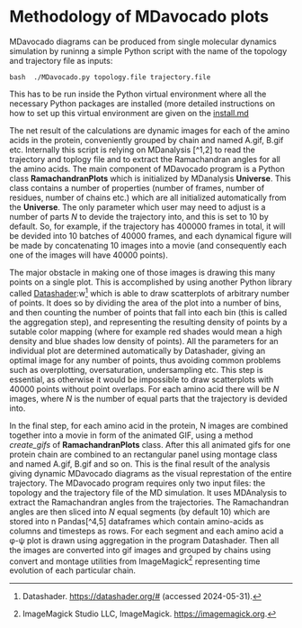 # Methodology of MDavocado plots

MDavocado diagrams can be produced from single molecular dynamics simulation by
runinng a simple Python script with the name of the topology and trajectory
file as inputs: 

`bash 
./MDavocado.py topology.file trajectory.file 
`

This has to be run inside the Python virtual environment where all the
necessary Python packages are installed (more detailed instructions on how to
set up this virtual environment are given on the [install.md](install.md)  

The net result of the calculations are dynamic images for each of the amino
acids in the protein, conveniently grouped by chain and named A.gif, B.gif etc.
Internally this script is relying on MDanalysis [^1,2] to read the trajectory and
toplogy file and to extract the Ramachandran angles for all the amino acids.
The main component of MDavocado program is a Python class **RamachandranPlots**
which is initialized by MDanalysis **Universe**. This class contains a number of
properties (number of frames, number of residues, number of chains etc.) which
are all initialized automatically from the **Universe**.  The only parameter which
user may need to adjust is a number of parts *N* to devide the trajectory into,
and this is set to 10 by default. So, for example, if the trajectory has 400000
frames in total, it will be devided into 10 batches of 40000 frames, and each
dynamical figure will be made by concatenating 10 images into a movie (and
consequently each one of the images will have 40000 points). 

The major obstacle in making one of those images is drawing this many points on
a single plot.  This is accomplished by using another Python library called
[Datashader](https://datashader.org/):w[^3] which is able to draw scatterplots of
arbitrary number of points. It does so by dividing the area of the plot into a
number of bins, and then counting the number of points that fall into each bin
(this is called the aggregation step), and representing the resulting density
of points by a sutable color mapping (where for example red shades would mean a
high density and blue shades low density of points). All the parameters for an
individual plot are determined automatically by Datashader, giving an optimal
image for any number of points, thus avoiding common problems such as
overplotting, oversaturation, undersampling etc. This step is essential, as
otherwise it would be impossible to draw scatterplots with 40000 points without
point overlaps. For each amino acid there will be *N* images, where *N* is the
number of equal parts that the trajectory is devided into.  


In the final step, for each amino acid in the protein, N images are combined
together into a movie in form of the animated GIF, using a method *create_gifs*
of  **RamachandranPlots** class. After this all animated gifs for one protein chain
are combined to an rectangular panel using montage class and named A.gif, B.gif
and so on. This is the final result of the analysis giving dynamic MDavocado
diagrams as the visual represtation of the entire trajectory.  The MDavocado
program requires only two input files: the topology and the trajectory file of
the MD simulation. It uses MDAnalysis to extract the Ramachandran angles
from the trajectories. The Ramachandran angles are then sliced into *N* equal
segments (by default 10) which are stored into n Pandas[^4,5] dataframes which
contain amino-acids as columns and timesteps as rows. For each segment and each
amino acid a φ-ψ plot is drawn using aggregation in the program Datashader.
Then all the images are converted into gif images and grouped by chains using
convert and montage utilities from ImageMagick[^6] representing time evolution of
each particular chain.

[^1]: Gowers, R.; Linke, M.; Barnoud, J.; Reddy, T.; Melo, M.; Seyler, S.;
Domanski, J.; Dotson, D.; Buchoux, S.; Kenney, I.; Beckstein, O. MDAnalysis: A
python package for the rapid analysis of molecular dynamics simulations.
Proceedings of the 15th Pythonin Science Conference. 2016; 
[^2]: Michaud-Agrawal, N.; Denning, E. J.; Woolf, T. B.; Beckstein, O. MDAnalysis: a
toolkit for the analysis of molecular dynamics simulations. J. Comput. Chem.
2011, 32, 2319–2327.  
[^3]: Datashader. https://datashader.org/# (accessed 2024-05-31).
[^4]: pandas development team, T. Pandas-dev/pandas: Pandas. 2020;
https://doi.org/10.5281/zenodo.3509134 (accessed 2024-04-10); 
[^5]: Wes McKinney, Data Structures for Statistical Computing in Python. Proceedings of
the 9th Python in Science Conference. 2010; pp 56 – 61.  
[^6]: ImageMagick Studio LLC, ImageMagick. https://imagemagick.org.

